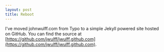 ```yaml
---
layout: post
title: Reboot
---
```


I've moved johnwulff.com from Typo to a simple Jekyll powered site hosted on GitHub.  You can find the source at [https://github.com/jwulff/jwulff.github.com](https://github.com/jwulff/jwulff.github.com).
